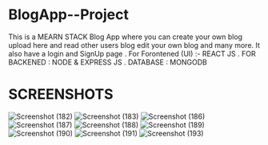 # BlogApp--Project
 This is a MEARN STACK Blog App where you can create your own blog upload here and read other users blog edit your own blog and many more. It also have a login and SignUp page . 
 For Forontened (UI) :- REACT JS .
 FOR BACKENED : NODE & EXPRESS JS .
 DATABASE : MONGODB
  # SCREENSHOTS
  ![Screenshot (182)](https://user-images.githubusercontent.com/92263447/158255586-881b6b53-5c96-48bb-9917-7f90e3100e93.png)
![Screenshot (183)](https://user-images.githubusercontent.com/92263447/158255607-9f766b73-da84-4263-8805-b3b068486703.png)
![Screenshot (186)](https://user-images.githubusercontent.com/92263447/158255622-b5b01472-f9cc-47de-ab3f-af9c274c2b37.png)
![Screenshot (187)](https://user-images.githubusercontent.com/92263447/158255629-24eef30d-74be-4ba0-997b-90847dcdfd15.png)
![Screenshot (188)](https://user-images.githubusercontent.com/92263447/158255642-f2bc8687-3fd6-409d-b2cc-4f2b4f72049e.png)
![Screenshot (189)](https://user-images.githubusercontent.com/92263447/158255742-19dcd7dc-d76d-46ef-9e2b-6ae6ad041939.png)
![Screenshot (190)](https://user-images.githubusercontent.com/92263447/158255751-564165c8-93bf-4a66-a1ba-0fcac54c6829.png)
![Screenshot (191)](https://user-images.githubusercontent.com/92263447/158255757-4c3d60a6-4086-47bb-84fa-373a88544426.png)
![Screenshot (193)](https://user-images.githubusercontent.com/92263447/158256405-7f818682-08ad-40af-b350-624e65d81a0f.png)
